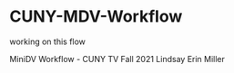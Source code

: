 # CUNY-MDV-Workflow
working on this flow 



MiniDV Workflow - CUNY TV
Fall 2021 
Lindsay Erin Miller 
